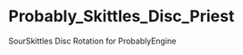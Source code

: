 Probably_Skittles_Disc_Priest
=============================

SourSkittles Disc Rotation for ProbablyEngine
